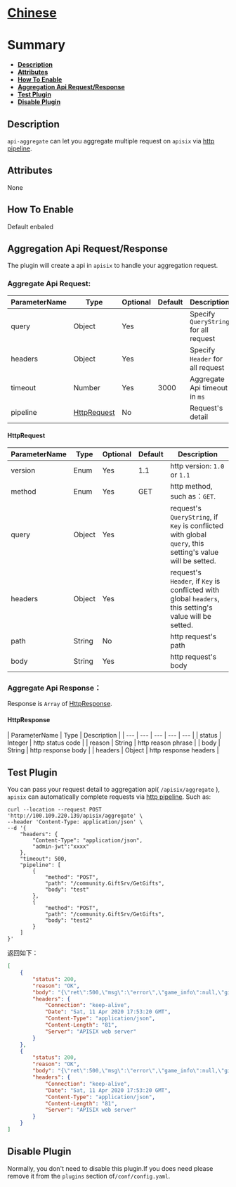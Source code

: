 <!--
#
# Licensed to the Apache Software Foundation (ASF) under one or more
# contributor license agreements.  See the NOTICE file distributed with
# this work for additional information regarding copyright ownership.
# The ASF licenses this file to You under the Apache License, Version 2.0
# (the "License"); you may not use this file except in compliance with
# the License.  You may obtain a copy of the License at
#
#     http://www.apache.org/licenses/LICENSE-2.0
#
# Unless required by applicable law or agreed to in writing, software
# distributed under the License is distributed on an "AS IS" BASIS,
# WITHOUT WARRANTIES OR CONDITIONS OF ANY KIND, either express or implied.
# See the License for the specific language governing permissions and
# limitations under the License.
#
-->

# [Chinese](api-aggregate-cn.md)

# Summary

- [**Description**](#Description)
- [**Attributes**](#Attributes)
- [**How To Enable**](#how-to-Enable)
- [**Aggregation Api Request/Response**](#aggregation-api-request/response)
- [**Test Plugin**](#test-plugin)
- [**Disable Plugin**](#disable-plugin)

## Description

`api-aggregate` can let you aggregate multiple request on `apisix` via [http pipeline](https://en.wikipedia.org/wiki/HTTP_pipelining).

## Attributes

None

## How To Enable

Default enbaled

## Aggregation Api Request/Response
The plugin will create a api in `apisix` to handle your aggregation request.

### Aggregate Api Request:

| ParameterName | Type | Optional | Default | Description |
| --- | --- | --- | --- | --- |
| query | Object | Yes | | Specify `QueryString` for all request |
| headers | Object | Yes | | Specify `Header` for all request |
| timeout | Number | Yes | 3000 | Aggregate Api timeout in `ms` |
| pipeline | [HttpRequest](#Request) | No | | Request's detail |

#### HttpRequest
| ParameterName | Type | Optional | Default | Description |
| --- | --- | --- | --- | --- |
| version | Enum | Yes | 1.1 | http version: `1.0` or `1.1` |
| method | Enum | Yes | GET | http method, such as：`GET`. |
| query | Object | Yes | | request's `QueryString`, if `Key` is conflicted with global `query`, this setting's value will be setted.|
| headers | Object | Yes | | request's `Header`, if `Key` is conflicted with global `headers`, this setting's value will be setted.|
| path | String | No | | http request's path |
| body | String | Yes | | http request's body |

### Aggregate Api Response：
Response is `Array` of [HttpResponse](#HttpResponse).

#### HttpResponse
| ParameterName | Type | Description |
| --- | --- | --- | --- | --- |
| status | Integer | http status code |
| reason | String | http reason phrase |
| body | String | http response body |
| headers | Object | http response headers |

## Test Plugin

You can pass your request detail to aggregation api( `/apisix/aggregate` ), `apisix` can automatically complete requests via [http pipeline](https://en.wikipedia.org/wiki/HTTP_pipelining). Such as: 
```shell
curl --location --request POST 'http://100.109.220.139/apisix/aggregate' \
--header 'Content-Type: application/json' \
--d '{
	"headers": {
		"Content-Type": "application/json",
		"admin-jwt":"xxxx"
	},
	"timeout": 500,
    "pipeline": [
        {
        	"method": "POST",
            "path": "/community.GiftSrv/GetGifts",
            "body": "test"
        },
        {
        	"method": "POST",
            "path": "/community.GiftSrv/GetGifts",
            "body": "test2"
        }
    ]
}'
```

返回如下：
```json
[
    {
        "status": 200,
        "reason": "OK",
        "body": "{\"ret\":500,\"msg\":\"error\",\"game_info\":null,\"gift\":[],\"to_gets\":0,\"get_all_msg\":\"\"}",
        "headers": {
            "Connection": "keep-alive",
            "Date": "Sat, 11 Apr 2020 17:53:20 GMT",
            "Content-Type": "application/json",
            "Content-Length": "81",
            "Server": "APISIX web server"
        }
    },
    {
        "status": 200,
        "reason": "OK",
        "body": "{\"ret\":500,\"msg\":\"error\",\"game_info\":null,\"gift\":[],\"to_gets\":0,\"get_all_msg\":\"\"}",
        "headers": {
            "Connection": "keep-alive",
            "Date": "Sat, 11 Apr 2020 17:53:20 GMT",
            "Content-Type": "application/json",
            "Content-Length": "81",
            "Server": "APISIX web server"
        }
    }
]
```

## Disable Plugin

Normally, you don't need to disable this plugin.If you does need please remove it from the `plugins` section of`/conf/config.yaml`.
